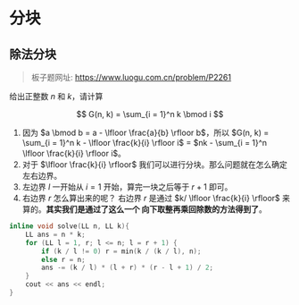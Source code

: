 # 分块

## 除法分块

> 板子题网址: https://www.luogu.com.cn/problem/P2261

给出正整数 $n$ 和 $k$，请计算

$$
G(n, k) = \sum_{i = 1}^n k \bmod i
$$

1. 因为 $a \bmod b = a - \lfloor \frac{a}{b} \rfloor b$，所以 $G(n, k) = \sum_{i = 1}^n k - \lfloor \frac{k}{i} \rfloor i$ = $nk - \sum_{i = 1}^n \lfloor \frac{k}{i} \rfloor i$。
2. 对于 $\lfloor \frac{k}{i} \rfloor$ 我们可以进行分块。那么问题就在怎么确定左右边界。
3. 左边界 $l$ 一开始从 $i=1$ 开始，算完一块之后等于 $r+1$ 即可。
4. 右边界 $r$ 怎么算出来的呢？ 右边界 $r$ 是通过 $k/ \lfloor \frac{k}{i} \rfloor$ 来算的。**其实我们是通过了这么一个 向下取整再乘回除数的方法得到了**。

```cpp
inline void solve(LL n, LL k){
    LL ans = n * k;
    for (LL l = 1, r; l <= n; l = r + 1) {
        if (k / l != 0) r = min(k / (k / l), n);
        else r = n;
        ans -= (k / l) * (l + r) * (r - l + 1) / 2;
    }
    cout << ans << endl;
}
```
